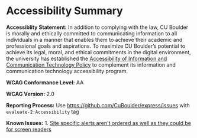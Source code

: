 # Accessibility Summary
**Accessiblity Statement:** In addition to complying with the law, CU Boulder is morally and ethically committed to communicating information to all individuals in a manner that enables them to achieve their academic and professional goals and aspirations. To maximize CU Boulder’s potential to achieve its legal, moral, and ethical commitments in the digital environment, the university has established the [Accessibility of Information and Communication Technology Policy](https://www.colorado.edu/policies/accessibility-information-and-communication-technology) to complement its information and communication technology accessibility program.

**WCAG Conformance Level:** AA

**WCAG Version:** 2.0

**Reporting Process:** Use https://github.com/CuBoulder/express/issues with `evaluate-2:Accessibility` tag 

**Known Issues:** 1. [Site specific alerts aren't ordered as well as they could be for screen readers](https://github.com/CuBoulder/express/issues/1442)
